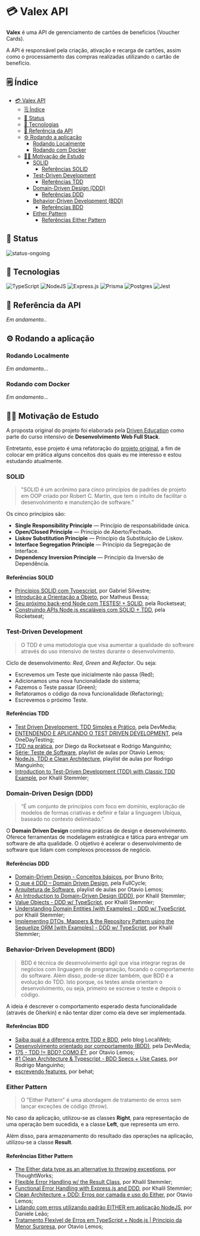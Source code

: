 # 💳 Valex API

**Valex** é uma API de gerenciamento de cartões de benefícios (Voucher Cards).

A API é responsável pela criação, ativação e recarga de cartões, assim como o processamento das compras realizadas utilizando o cartão de benefício.

## 🗒️ Índice

- [💳 Valex API](#-valex-api)
  - [🗒️ Índice](#️-índice)
  - [🚧 Status](#-status)
  - [🧰 Tecnologias](#-tecnologias)
  - [🧭 Referência da API](#-referência-da-api)
  - [⚙️ Rodando a aplicação](#️-rodando-a-aplicação)
    - [Rodando Localmente](#rodando-localmente)
    - [Rodando com Docker](#rodando-com-docker)
  - [🧑‍💻 Motivação de Estudo](#-motivação-de-estudo)
    - [SOLID](#solid)
      - [Referências SOLID](#referências-solid)
    - [Test-Driven Development](#test-driven-development)
      - [Referências TDD](#referências-tdd)
    - [Domain-Driven Design (DDD)](#domain-driven-design-ddd)
      - [Referências DDD](#referências-ddd)
    - [Behavior-Driven Development (BDD)](#behavior-driven-development-bdd)
      - [Referências BDD](#referências-bdd)
    - [Either Pattern](#either-pattern)
      - [Referências Either Pattern](#referências-either-pattern)

## 🚧 Status

![status-ongoing](https://img.shields.io/badge/status-ongoing-yellow?style=for-the-badge)

## 🧰 Tecnologias

![TypeScript](https://img.shields.io/badge/typescript-%23007ACC.svg?style=for-the-badge&logo=typescript&logoColor=white)
![NodeJS](https://img.shields.io/badge/node.js-6DA55F?style=for-the-badge&logo=node.js&logoColor=white)
![Express.js](https://img.shields.io/badge/express.js-%23404d59.svg?style=for-the-badge&logo=express&logoColor=%2361DAFB)
![Prisma](https://img.shields.io/badge/Prisma-3982CE?style=for-the-badge&logo=Prisma&logoColor=white)
![Postgres](https://img.shields.io/badge/postgres-%23316192.svg?style=for-the-badge&logo=postgresql&logoColor=white)
![Jest](https://img.shields.io/badge/-jest-%23C21325?style=for-the-badge&logo=jest&logoColor=white)

## 🧭 Referência da API

*Em andamento..*

## ⚙️ Rodando a aplicação

### Rodando Localmente

*Em andamento...*

### Rodando com Docker

*Em andamento...*

## 🧑‍💻 Motivação de Estudo

A proposta original do projeto foi elaborada pela [Driven Education](https://www.driven.com.br/) como parte do curso intensivo de **Desenvolvimento Web Full Stack**.

Entretanto, esse projeto é uma refatoração do [projeto original](https://github.com/akiraTatesawa/valex), a fim de colocar em prática alguns conceitos dos quais eu me interesso e estou estudando atualmente.

### SOLID

> "SOLID é um acrônimo para cinco princípios de padrões de projeto em OOP criado por Robert C. Martin, que tem o intuito de facilitar o desenvolvimento e manutenção de software."

Os cinco princípios são:

- **Single Responsibility Principle** — Princípio de responsabilidade única.
- **Open/Closed Principle** — Princípio de Aberto/Fechado.
- **Liskov Substitution Principle** — Princípio da Substituição de Liskov.
- **Interface Segregation Principle** — Princípio da Segregação de Interface.
- **Dependency Inversion Principle** — Princípio da Inversão de Dependência.

#### Referências SOLID

- [Princípios SOLID com Typescript](https://medium.com/@matheusbessa_44838/princ%C3%ADpios-solid-com-typescript-4f8a9d5d1ef8), por Gabriel Silvestre;
- [Introdução a Orientação a Objeto](https://dev.to/gabrielhsilvestre/introducao-a-orientacao-a-objeto-5f24), por Matheus Bessa;
- [Seu próximo back-end Node com TESTES! + SOLID](https://www.youtube.com/watch?v=jBOLRzjEERk&t=1436s), pela Rocketseat;
- [Construindo APIs Node.js escaláveis com SOLID + TDD](https://www.youtube.com/watch?v=mjBsii0eiuI&t=3150s), pela Rocketseat;

### Test-Driven Development

> O TDD é uma metodologia que visa aumentar a qualidade do software através do uso intensivo de testes durante o desenvolvimento.

Ciclo de desenvolvimento: *Red*, *Green* and *Refactor*. Ou seja:

- Escrevemos um Teste que inicialmente não passa (Red);
- Adicionamos uma nova funcionalidade do sistema;
- Fazemos o Teste passar (Green);
- Refatoramos o código da nova funcionalidade (Refactoring);
- Escrevemos o próximo Teste.

#### Referências TDD

- [Test Driven Development: TDD Simples e Prático](https://www.devmedia.com.br/test-driven-development-tdd-simples-e-pratico/18533), pela DevMedia;
- [ENTENDENDO E APLICANDO O TEST DRIVEN DEVELOPMENT](https://blog.onedaytesting.com.br/test-driven-development/), pela OneDayTesting;
- [TDD na prática](https://www.youtube.com/watch?v=sg1zFpNM5Jw&t=2778s), por Diego da Rocketseat e Rodrigo Manguinho;
- [Série: Teste de Software](https://www.youtube.com/playlist?list=PLpJIjBkNnEt9wdWPQ0GGABmhXn_E_XFll), playlist de aulas por Otavio Lemos;
- [NodeJs, TDD e Clean Architecture](https://youtube.com/playlist?list=PL9aKtVrF05DyEwK5kdvzrYXFdpZfj1dsG), playlist de aulas por Rodrigo Manguinho;
- [Introduction to Test-Driven Development (TDD) with Classic TDD Example](https://khalilstemmler.com/articles/test-driven-development/introduction-to-tdd/), por Khalil Stemmler;

### Domain-Driven Design (DDD)

> “É um conjunto de princípios com foco em domínio, exploração de modelos de formas criativas e definir e falar a linguagem Ubíqua, baseado no contexto delimitado.”

O **Domain Driven Design** combina práticas de design e desenvolvimento. Oferece ferramentas de modelagem estratégica e tática para entregar um software de alta qualidade. O objetivo é acelerar o desenvolvimento de software que lidam com complexos processos de negócio.

#### Referências DDD

- [Domain-Driven Design - Conceitos básicos](https://www.brunobrito.net.br/domain-driven-design/), por Bruno Brito;
- [O que é DDD – Domain Driven Design](https://fullcycle.com.br/domain-driven-design/), pela FullCycle;
- [Arquitetura de Software](https://youtube.com/playlist?list=PLpJIjBkNnEt8CFafj7CzhjaZ2IPm0vsux), playlist de aulas por Otavio Lemos;
- [An Introduction to Domain-Driven Design (DDD)](https://khalilstemmler.com/articles/domain-driven-design-intro/), por Khalil Stemmler;
- [Value Objects - DDD w/ TypeScript](https://khalilstemmler.com/articles/typescript-value-object/), por Khalil Stemmler;
- [Understanding Domain Entities [with Examples] - DDD w/ TypeScript](https://khalilstemmler.com/articles/typescript-domain-driven-design/entities/), por Khalil Stemmler;
- [Implementing DTOs, Mappers & the Repository Pattern using the Sequelize ORM [with Examples] - DDD w/ TypeScript](https://khalilstemmler.com/articles/typescript-domain-driven-design/repository-dto-mapper/), por Khalil Stemmler;

### Behavior-Driven Development (BDD)

> BDD é técnica de desenvolvimento ágil que visa integrar regras de negócios com linguagem de programação, focando o comportamento do software. Além disso, pode-se dizer também, que BDD é a evolução do TDD. Isto porque, os testes ainda orientam o desenvolvimento, ou seja, primeiro se escreve o teste e depois o código.

A ideia é descrever o comportamento esperado desta funcionalidade (através de Gherkin) e não tentar dizer como ela deve ser implementada.

#### Referências BDD

- [Saiba qual é a diferença entre TDD e BDD](https://blog.locaweb.com.br/temas/codigo-aberto/diferenca-entre-bdd-tdd/), pelo blog LocalWeb;
- [Desenvolvimento orientado por comportamento (BDD)](https://www.devmedia.com.br/desenvolvimento-orientado-por-comportamento-bdd/21127), pela DevMedia;
- [175 - TDD != BDD? COMO É?](https://www.youtube.com/watch?v=_Pdmkw5wEws), por Otavio Lemos;
- [#1 Clean Architecture & Typescript - BDD Specs + Use Cases](https://www.youtube.com/watch?v=7ylqtGk9bTo&t=371s), por Rodrigo Manguinho;
- [escrevendo features](https://docbehat.readthedocs.io/pt/v3.1/guides/1.gherkin.html), por behat;

### Either Pattern

> O "Either Pattern" é uma abordagem de tratamento de erros sem lançar exceções de código (throw).

No caso da aplicação, utilizou-se as classes **Right**, para representação de uma operação bem sucedida, e a classe **Left**, que representa um erro.

Além disso, para armazenamento do resultado das operações na aplicação, utilizou-se a classe **Result**.

#### Referências Either Pattern

- [The Either data type as an alternative to throwing exceptions](https://www.thoughtworks.com/insights/blog/either-data-type-alternative-throwing-exceptions), por ThoughtWorks;
- [Flexible Error Handling w/ the Result Class](https://khalilstemmler.com/articles/enterprise-typescript-nodejs/handling-errors-result-class/), por Khalil Stemmler;
- [Functional Error Handling with Express.js and DDD](https://khalilstemmler.com/articles/enterprise-typescript-nodejs/functional-error-handling/), por Khalil Stemmler;
- [Clean Architecture + DDD: Erros por camada e uso do Either](https://www.youtube.com/watch?v=PXVcs5BrTSQ), por Otavio Lemos;
- [Lidando com erros utilizando padrão EITHER em aplicação NodeJS](https://www.youtube.com/watch?v=RwWr6vnkHJs&t=1168s), por Daniele Leão;
- [Tratamento Flexível de Erros em TypeScript + Node.js | Princípio da Menor Surpresa](https://www.youtube.com/watch?v=ai-gumm3Ois), por Otavio Lemos;
